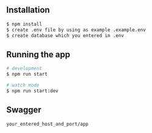 

## Installation

```bash
$ npm install
$ create .env file by using as example .example.env 
$ create database which you entered in .env
```

## Running the app

```bash
# development
$ npm run start

# watch mode
$ npm run start:dev
```


## Swagger
```bash
your_entered_host_and_port/app
```